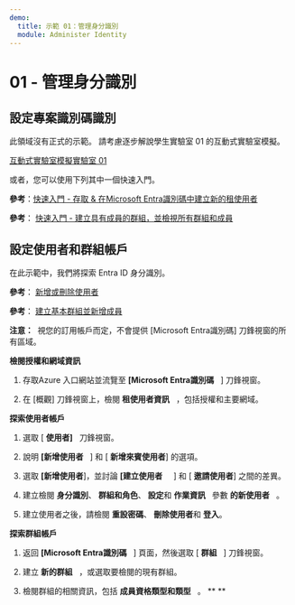 ```yaml
---
demo:
  title: 示範 01：管理身分識別
  module: Administer Identity
---
```


# 01 - 管理身分識別

## 設定專案識別碼識別

此領域沒有正式的示範。  請考慮逐步解說學生實驗室 01 的互動式實驗室模擬。 

[互動式實驗室模擬實驗室 01](https://mslabs.cloudguides.com/guides/AZ-104%20Exam%20Guide%20-%20Microsoft%20Azure%20Administrator%20Exercise%201)

或者，您可以使用下列其中一個快速入門。 

**參考**：[快速入門 - 存取 & 在Microsoft Entra識別碼中建立新的租使用者](https://docs.microsoft.com/azure/active-directory/fundamentals/active-directory-access-create-new-tenant)

**參考**： [快速入門 - 建立具有成員的群組，並檢視所有群組和成員](https://docs.microsoft.com/azure/active-directory/fundamentals/active-directory-groups-view-azure-portal)

## 設定使用者和群組帳戶

在此示範中，我們將探索 Entra ID 身分識別。

**參考**： [新增或刪除使用者](https://docs.microsoft.com/azure/active-directory/fundamentals/add-users-azure-active-directory)

**參考**： [建立基本群組並新增成員](https://docs.microsoft.com/azure/active-directory/fundamentals/active-directory-groups-create-azure-portal#create-a-basic-group-and-add-members)

**注意：**  視您的訂用帳戶而定，不會提供 [Microsoft Entra識別碼] 刀鋒視窗的所有區域。 

**檢閱授權和網域資訊**

1.  存取Azure 入口網站並流覽至 **[Microsoft Entra識別碼**   ] 刀鋒視窗。

2.  在 [概觀] 刀鋒視窗上，檢閱 **租使用者資訊**   ，包括授權和主要網域。

**探索使用者帳戶**

1.  選取 [ **使用者]**   刀鋒視窗。

2.  說明 **[新增使用者**   ] 和 [ **新增來賓使用者**] 的選項。

3.  選取 **[新增使用者**]，並討論 **[建立使用者**     ] 和 [ **邀請使用者**] 之間的差異。

4.  建立檢閱 **身分識別**、 **群組和角色**、 **設定**和 **作業資訊**   參數 **的新使用者**   。

5.  建立使用者之後，請檢閱 **重設密碼**、 **刪除使用者**和 **登入**。

**探索群組帳戶**

1.  返回 **[Microsoft Entra識別碼**   ] 頁面，然後選取 [ **群組**   ] 刀鋒視窗。

2.  建立 **新的群組**   ，或選取要檢閱的現有群組。

3.  檢閱群組的相關資訊，包括 **成員資格類型和類型**   。 ** **
